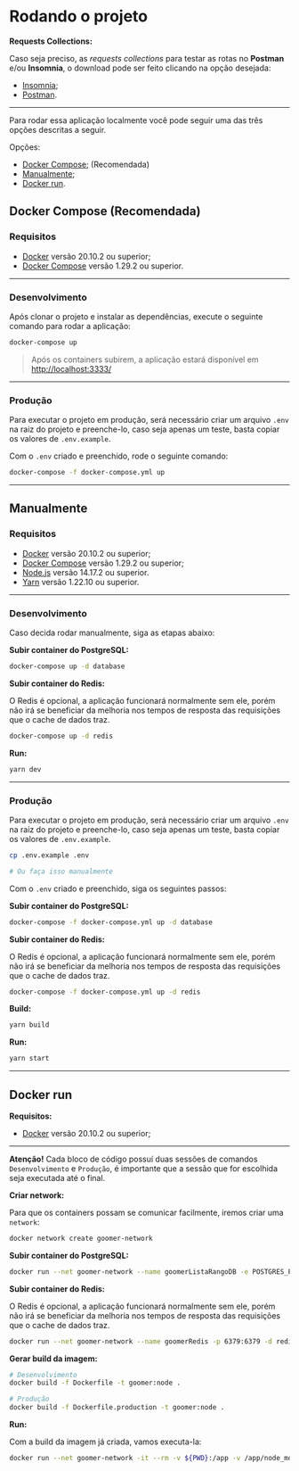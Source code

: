 # Rodando o projeto

**Requests Collections:**

Caso seja preciso, as *requests collections* para testar as rotas no **Postman** e/ou **Insomnia**, o download pode ser feito clicando na opção desejada:

- [Insomnia](https://drive.google.com/file/d/10A23rAAa1VWtDu7Tqm9lI9MlPqVCNbpX/view?usp=sharing);
- [Postman](https://drive.google.com/file/d/1JcjkTyhFi9Ui0U_q92MlhqMViB0f0Zuh/view?usp=sharing).

---

Para rodar essa aplicação localmente você pode seguir uma das três opções descritas a seguir.

Opções:

- [Docker Compose](#docker-compose-recomendada); (Recomendada)
- [Manualmente](#manualmente);
- [Docker run](#docker-run).

## **Docker Compose (Recomendada)**

### **Requisitos**

- [Docker](https://docs.docker.com/engine/install/) versão 20.10.2 ou superior;
- [Docker Compose](https://docs.docker.com/compose/install/) versão 1.29.2 ou superior.

---

### **Desenvolvimento**

Após clonar o projeto e instalar as dependências, execute o seguinte comando para rodar a aplicação:

```sh
docker-compose up
```

> Após os containers subirem, a aplicação estará disponível em [http://localhost:3333/](http://localhost:3333/)

---

### **Produção**

Para executar o projeto em produção, será necessário criar um arquivo ``.env`` na raiz do projeto e preenche-lo, caso seja apenas um teste, basta copiar os valores de ``.env.example``.

Com o ``.env`` criado e preenchido, rode o seguinte comando:

```sh
docker-compose -f docker-compose.yml up
```

---

## **Manualmente**

### **Requisitos**

- [Docker](https://docs.docker.com/engine/install/) versão 20.10.2 ou superior;
- [Docker Compose](https://docs.docker.com/compose/install/) versão 1.29.2 ou superior;
- [Node.js](https://nodejs.org/) versão 14.17.2 ou superior.
- [Yarn](https://yarnpkg.com/) versão 1.22.10 ou superior.

---

### **Desenvolvimento**

Caso decida rodar manualmente, siga as etapas abaixo:

**Subir container do PostgreSQL:**

```sh
docker-compose up -d database
```

**Subir container do Redis:**

O Redis é opcional, a aplicação funcionará normalmente sem ele, porém não irá se beneficiar da melhoria nos tempos de resposta das requisições que o cache de dados traz.

```sh
docker-compose up -d redis
```

**Run:**

```sh
yarn dev
```

---

### **Produção**

Para executar o projeto em produção, será necessário criar um arquivo ``.env`` na raiz do projeto e preenche-lo, caso seja apenas um teste, basta copiar os valores de ``.env.example``.

```sh
cp .env.example .env

# Ou faça isso manualmente
```

Com o ``.env`` criado e preenchido, siga os seguintes passos:

**Subir container do PostgreSQL:**

```sh
docker-compose -f docker-compose.yml up -d database
```

**Subir container do Redis:**

O Redis é opcional, a aplicação funcionará normalmente sem ele, porém não irá se beneficiar da melhoria nos tempos de resposta das requisições que o cache de dados traz.

```sh
docker-compose -f docker-compose.yml up -d redis
```

**Build:**

```sh
yarn build
```

**Run:**

```sh
yarn start
```

---

## **Docker run**

**Requisitos:**

- [Docker](https://docs.docker.com/engine/install/) versão 20.10.2 ou superior;

---

**Atenção!** Cada bloco de código possuí duas sessões de comandos ``Desenvolvimento`` e ``Produção``, é importante que a sessão que for escolhida seja executada até o final.

**Criar network:**

Para que os containers possam se comunicar facilmente, iremos criar uma ``network``:

```sh
docker network create goomer-network
```

**Subir container do PostgreSQL:**

```sh
docker run --net goomer-network --name goomerListaRangoDB -e POSTGRES_PASSWORD=postgres -e POSTGRES_DB=goomer_lista_rango -p 5432:5432 -v ${PWD}/src/shared/infra/databases/postgreSQL/init.sql:/docker-entrypoint-initdb.d/init.sql -d postgres
```

**Subir container do Redis:**

O Redis é opcional, a aplicação funcionará normalmente sem ele, porém não irá se beneficiar da melhoria nos tempos de resposta das requisições que o cache de dados traz.

```sh
docker run --net goomer-network --name goomerRedis -p 6379:6379 -d redis:alpine
```

**Gerar build da imagem:**

```sh
# Desenvolvimento
docker build -f Dockerfile -t goomer:node .

# Produção
docker build -f Dockerfile.production -t goomer:node .
```

**Run:**

Com a build da imagem já criada, vamos executa-la:

```sh
docker run --net goomer-network -it --rm -v ${PWD}:/app -v /app/node_modules -p 3333:3333 -e REDIS_HOST=goomerRedis -e POSTGRESQL_HOST=goomerListaRangoDB goomer:node
```
